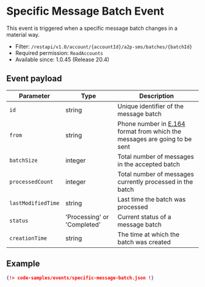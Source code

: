 # Specific Message Batch Event

This event is triggered when a specific message batch changes in a material way. 

* Filter:  `/restapi/v1.0/account/{accountId}/a2p-sms/batches/{batchId}`
* Required permission: `ReadAccounts`
* Available since: 1.0.45 (Release 20.4)

## Event payload

| Parameter | Type | Description |
|-----------|------|-------------|
| `id` | string | Unique identifier of the message batch |
| `from` | string | Phone number in [E.164](https://www.itu.int/rec/T-REC-E.164-201011-I) format from which the messages are going to be sent |
| `batchSize` | integer | Total number of messages in the accepted batch |
| `processedCount` | integer | Total number of messages currently processed in the batch |
| `lastModifiedTime` | string | Last time the batch was processed |
| `status` | 'Processing' or 'Completed' | Current status of a message batch |
| `creationTime` | string | The time at which the batch was created |

## Example

```json
{!> code-samples/events/specific-message-batch.json !}
```

